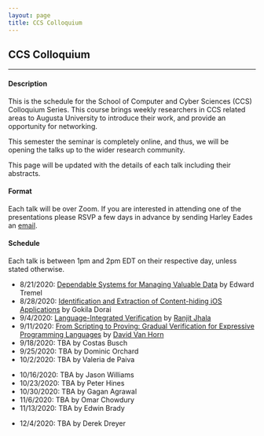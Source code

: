 ```yaml
---
layout: page
title: CCS Colloquium
---
```


CCS Colloquium
--------------
-------------------

#### Description

This is the schedule for the School of Computer and Cyber Sciences
(CCS) Colloquium Series.  This course brings weekly researchers in CCS
related areas to Augusta University to introduce their work, and
provide an opportunity for networking.

This semester the seminar is completely online, and thus, we will be
opening the talks up to the wider research community.

This page will be updated with the details of each talk including
their abstracts.

#### Format

Each talk will be over Zoom.  If you are interested in attending one
of the presentations please RSVP a few days in advance by sending
Harley Eades an <a href="mailto:harley.eades@gmail.com">email</a>.

#### Schedule

Each talk is between 1pm and 2pm EDT on their respective day, unless
stated otherwise.

- 8/21/2020: [Dependable Systems for Managing Valuable Data](/colloquium_talks/Tremel.html) by Edward Tremel
- 8/28/2020: [Identification and Extraction of Content-hiding iOS Applications](/colloquium_talks/Dorai.html) by Gokila Dorai
- 9/4/2020: [Language-Integrated Verification](/colloquium_talks/Jhala.html) by [Ranjit Jhala](https://ranjitjhala.github.io/)
- 9/11/2020: [From Scripting to Proving: Gradual Verification for Expressive Programming Languages](/colloquium_talks/Horn.md) by [David Van Horn](https://www.cs.umd.edu/~dvanhorn/)
- 9/18/2020: TBA by Costas Busch
- 9/25/2020: TBA by Dominic Orchard
- 10/2/2020: TBA by Valeria de Paiva
<!-- 10/9/2020: -->
- 10/16/2020: TBA by Jason Williams
- 10/23/2020: TBA by Peter Hines
- 10/30/2020: TBA by Gagan Agrawal
- 11/6/2020: TBA by Omar Chowdury
- 11/13/2020: TBA by Edwin Brady
<!--- 11/20/2020: -->
<!--- 11/27/2020:-->
- 12/4/2020: TBA by Derek Dreyer


